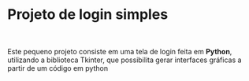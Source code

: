 <h1> Projeto de login simples </h1> <br>
<p> Este pequeno projeto consiste em uma tela de login feita em <strong>Python</strong>, utilizando a biblioteca Tkinter, que possibilita gerar interfaces gráficas a partir de um código em python </p>
